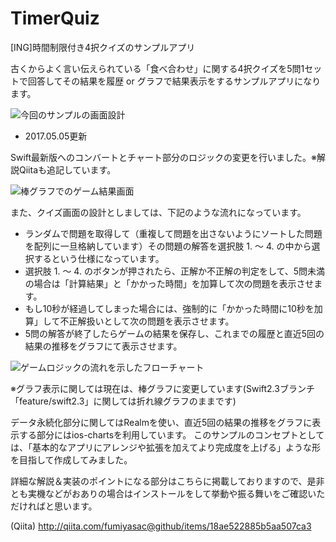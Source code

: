 # TimerQuiz
[ING]時間制限付き4択クイズのサンプルアプリ

古くからよく言い伝えられている「食べ合わせ」に関する4択クイズを5問1セットで回答してその結果を履歴 or グラフで結果表示をするサンプルアプリになります。

![今回のサンプルの画面設計](https://qiita-image-store.s3.amazonaws.com/0/17400/41bc29fc-b1d6-4926-0c11-a619c4b0cb4d.jpeg)

+ 2017.05.05更新

Swift最新版へのコンバートとチャート部分のロジックの変更を行いました。※解説Qiitaも追記しています。

![棒グラフでのゲーム結果画面](https://qiita-image-store.s3.amazonaws.com/0/17400/59bd79d8-b18a-c47e-be2b-199128d56d81.jpeg)

また、クイズ画面の設計としましては、下記のような流れになっています。

+ ランダムで問題を取得して（重複して問題を出さないようにソートした問題を配列に一旦格納しています）その問題の解答を選択肢 1. 〜 4. の中から選択するという仕様になっています。
+ 選択肢 1. 〜 4. のボタンが押されたら、正解か不正解の判定をして、5問未満の場合は「計算結果」と「かかった時間」を加算して次の問題を表示させます。
+ もし10秒が経過してしまった場合には、強制的に「かかった時間に10秒を加算」して不正解扱いとして次の問題を表示させます。
+ 5問の解答が終了したらゲームの結果を保存し、これまでの履歴と直近5回の結果の推移をグラフにて表示させます。

![ゲームロジックの流れを示したフローチャート](https://qiita-image-store.s3.amazonaws.com/0/17400/cc5b80b2-b7ac-6397-136a-25bad922b96a.jpeg)

※グラフ表示に関しては現在は、棒グラフに変更しています(Swift2.3ブランチ「feature/swift2.3」に関しては折れ線グラフのままです)

データ永続化部分に関してはRealmを使い、直近5回の結果の推移をグラフに表示する部分にはios-chartsを利用しています。
このサンプルのコンセプトとしては、「基本的なアプリにアレンジや拡張を加えてより完成度を上げる」ような形を目指して作成してみました。

詳細な解説＆実装のポイントになる部分はこちらに掲載しておりますので、是非とも実機などがおありの場合はインストールをして挙動や振る舞いをご確認いただければと思います。

(Qiita) http://qiita.com/fumiyasac@github/items/18ae522885b5aa507ca3
